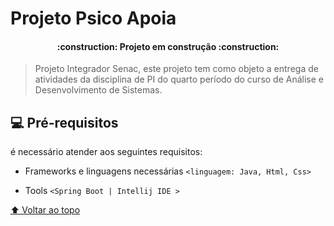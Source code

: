 #   Projeto Psico Apoia




<h4 align="center"> 
    :construction:  Projeto em construção  :construction:
</h4>

> Projeto Integrador Senac, este projeto tem como objeto a entrega de atividades da disciplina de PI do quarto período do curso de Análise e Desenvolvimento de Sistemas.


## 💻 Pré-requisitos

é necessário atender aos seguintes requisitos:

* Frameworks e linguagens necessárias
  `<linguagem: Java, Html, Css>`


* Tools `<Spring Boot | Intellij IDE >`



[⬆ Voltar ao topo](#ScreenMatch)<br>